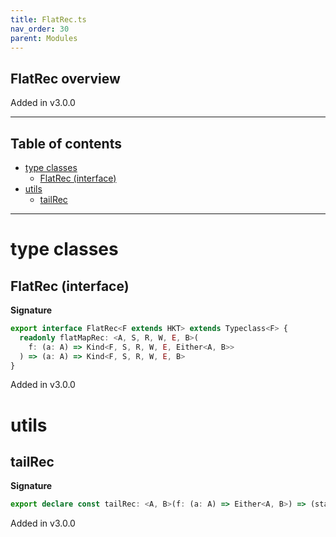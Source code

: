 ```yaml
---
title: FlatRec.ts
nav_order: 30
parent: Modules
---
```


## FlatRec overview

Added in v3.0.0

---

<h2 class="text-delta">Table of contents</h2>

- [type classes](#type-classes)
  - [FlatRec (interface)](#flatrec-interface)
- [utils](#utils)
  - [tailRec](#tailrec)

---

# type classes

## FlatRec (interface)

**Signature**

```ts
export interface FlatRec<F extends HKT> extends Typeclass<F> {
  readonly flatMapRec: <A, S, R, W, E, B>(
    f: (a: A) => Kind<F, S, R, W, E, Either<A, B>>
  ) => (a: A) => Kind<F, S, R, W, E, B>
}
```

Added in v3.0.0

# utils

## tailRec

**Signature**

```ts
export declare const tailRec: <A, B>(f: (a: A) => Either<A, B>) => (startWith: A) => B
```

Added in v3.0.0
